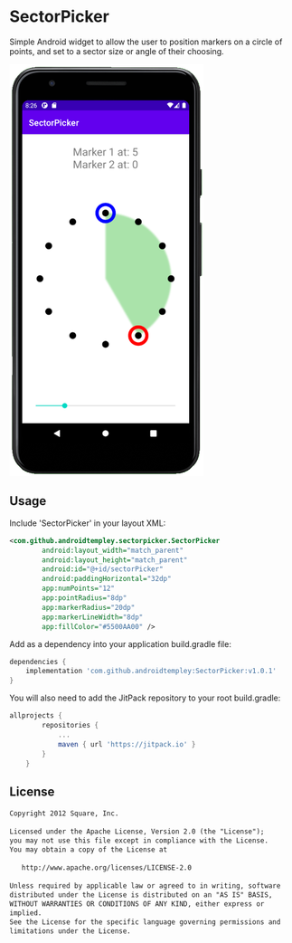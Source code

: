 SectorPicker
===============
Simple Android widget to allow the user to position markers on a circle of points, and set to a sector size or angle of their choosing.

![screenshot](exampleScreenshot.png)

Usage
-----
Include 'SectorPicker' in your layout XML:

```xml
<com.github.androidtempley.sectorpicker.SectorPicker
        android:layout_width="match_parent"
        android:layout_height="match_parent"
        android:id="@+id/sectorPicker"
        android:paddingHorizontal="32dp"
        app:numPoints="12"
        app:pointRadius="8dp"
        app:markerRadius="20dp"
        app:markerLineWidth="8dp"
        app:fillColor="#5500AA00" />
```

Add as a dependency into your application build.gradle file:
```groovy
dependencies {
    implementation 'com.github.androidtempley:SectorPicker:v1.0.1'
}
```

You will also need to add the JitPack repository to your root build.gradle:
```groovy
allprojects {
		repositories {
			...
			maven { url 'https://jitpack.io' }
		}
	}
```

License
-------

    Copyright 2012 Square, Inc.

    Licensed under the Apache License, Version 2.0 (the "License");
    you may not use this file except in compliance with the License.
    You may obtain a copy of the License at

       http://www.apache.org/licenses/LICENSE-2.0

    Unless required by applicable law or agreed to in writing, software
    distributed under the License is distributed on an "AS IS" BASIS,
    WITHOUT WARRANTIES OR CONDITIONS OF ANY KIND, either express or implied.
    See the License for the specific language governing permissions and
    limitations under the License.

